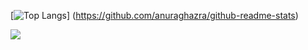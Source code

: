 [![Top Langs](https://github-readme-stats.vercel.app/api/top-langs/?username=ooyamakeigo&layout=compact)]
(https://github.com/anuraghazra/github-readme-stats)

<picture>
  <source
    srcset="https://github-readme-stats.vercel.app/api?username=ooyamakeigo&show_icons=true&theme=dark"
    media="(prefers-color-scheme: dark)"
  />
  <source
    srcset="https://github-readme-stats.vercel.app/api?username=ooyamakeigo&show_icons=true"
    media="(prefers-color-scheme: light), (prefers-color-scheme: no-preference)"
  />  
  <img src="https://github-readme-stats.vercel.app/api?username=ooyamakeigo&show_icons=true" />
</picture>
